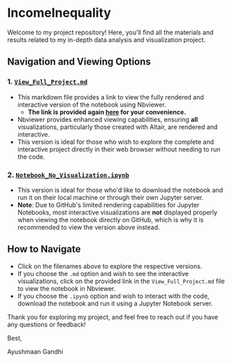 # IncomeInequality

Welcome to my project repository! Here, you'll find all the materials and results related to my in-depth data analysis and visualization project.

## Navigation and Viewing Options

### 1. **[`View_Full_Project.md`](https://github.com/AyushmaanGandhi/IncomeInequality/blob/main/View_Full_Project.md)**
  - This markdown file provides a link to view the fully rendered and interactive version of the notebook using Nbviewer.
      - **The link is provided again [here](https://nbviewer.org/github/AyushmaanGandhi/IncomeInequality/blob/main/Notebook_No_Visualization.ipynb) for your convenience.**
  - Nbviewer provides enhanced viewing capabilities, ensuring **all** visualizations, particularly those created with Altair, are rendered and interactive.
  - This version is ideal for those who wish to explore the complete and interactive project directly in their web browser without needing to run the code.

### 2. **[`Notebook_No_Visualization.ipynb`](https://github.com/AyushmaanGandhi/IncomeInequality/blob/main/Notebook_No_Visualization.ipynb)**
  - This version is ideal for those who'd like to download the notebook and run it on their local machine or through their own Jupyter server.
  - **Note**: Due to GitHub's limited rendering capabilities for Jupyter Notebooks, most interactive visualizations are **not** displayed properly when viewing the notebook directly on GitHub, which is why it is recommended to view the version above instead.

## How to Navigate
- Click on the filenames above to explore the respective versions.
- If you choose the `.md` option and wish to see the interactive visualizations, click on the provided link in the `View_Full_Project.md` file to view the notebook in Nbviewer.
- If you choose the `.ipynb` option and wish to interact with the code, download the notebook and run it using a Jupyter Notebook server.

Thank you for exploring my project, and feel free to reach out if you have any questions or feedback!

Best,

Ayushmaan Gandhi

